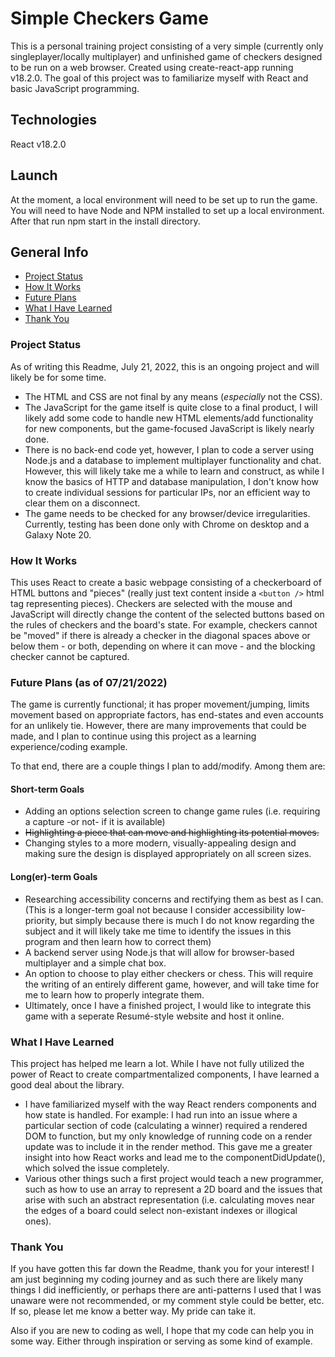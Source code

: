 # Simple Checkers Game

This is a personal training project consisting of a very simple (currently only singleplayer/locally multiplayer) and unfinished game of checkers designed to be run on a web browser. Created using create-react-app running v18.2.0. The goal of this project was to familiarize myself with React and basic JavaScript programming.

## Technologies

React v18.2.0

## Launch

At the moment, a local environment will need to be set up to run the game.
You will need to have Node and NPM installed to set up a local environment. After that run npm start in the install directory.

## General Info

- [Project Status](#status)
- [How It Works](#How-It-Works)
- [Future Plans](#plans)
- [What I Have Learned](#learnings)
- [Thank You](#thanks)

### Project Status <a name="status" />

As of writing this Readme, July 21, 2022, this is an ongoing project and will likely be for some time.

- The HTML and CSS are not final by any means (<i>especially</i> not the CSS).
- The JavaScript for the game itself is quite close to a final product, I will likely add some code to handle new HTML elements/add functionality for new components, but the game-focused JavaScript is likely nearly done.
- There is no back-end code yet, however, I plan to code a server using Node.js and a database to implement multiplayer functionality and chat. However, this will likely take me a while to learn and construct, as while I know the basics of HTTP and database manipulation, I don't know how to create individual sessions for particular IPs, nor an efficient way to clear them on a disconnect.
- The game needs to be checked for any browser/device irregularities. Currently, testing has been done only with Chrome on desktop and a Galaxy Note 20.

### How It Works <a name="How-It-Works"/>

This uses React to create a basic webpage consisting of a checkerboard of HTML buttons and "pieces" (really just text content inside a `<button />` html tag representing pieces). Checkers are selected with the mouse and JavaScript will directly change the content of the selected buttons based on the rules of checkers and the board's state. For example, checkers cannot be "moved" if there is already a checker in the diagonal spaces above or below them - or both, depending on where it can move - and the blocking checker cannot be captured.

### Future Plans (as of 07/21/2022) <a name="plans" />

The game is currently functional; it has proper movement/jumping, limits movement based on appropriate factors, has end-states and even accounts for an unlikely tie. However, there are many improvements that could be made, and I plan to continue using this project as a learning experience/coding example.

To that end, there are a couple things I plan to add/modify. Among them are:

#### Short-term Goals

- Adding an options selection screen to change game rules (i.e. requiring a capture -or not- if it is available)
- <s>Highlighting a piece that can move and highlighting its potential moves.</s>
- Changing styles to a more modern, visually-appealing design and making sure the design is displayed appropriately on all screen sizes.

#### Long(er)-term Goals

- Researching accessibility concerns and rectifying them as best as I can. (This is a longer-term goal not because I consider accessibility low-priority, but simply because there is much I do not know regarding the subject and it will likely take me time to identify the issues in this program and then learn how to correct them)
- A backend server using Node.js that will allow for browser-based multiplayer and a simple chat box.
- An option to choose to play either checkers or chess. This will require the writing of an entirely different game, however, and will take time for me to learn how to properly integrate them.
- Ultimately, once I have a finished project, I would like to integrate this game with a seperate Resumé-style website and host it online.

### What I Have Learned <a name="learnings" />

This project has helped me learn a lot. While I have not fully utilized the power of React to create compartmentalized components, I have learned a good deal about the library.

- I have familiarized myself with the way React renders components and how state is handled. For example: I had run into an issue where a particular section of code (calculating a winner) required a rendered DOM to function, but my only knowledge of running code on a render update was to include it in the render method. This gave me a greater insight into how React works and lead me to the componentDidUpdate(), which solved the issue completely.
- Various other things such a first project would teach a new programmer, such as how to use an array to represent a 2D board and the issues that arise with such an abstract representation (i.e. calculating moves near the edges of a board could select non-existant indexes or illogical ones).

### Thank You <a name="thanks" />

If you have gotten this far down the Readme, thank you for your interest! I am just beginning my coding journey and as such there are likely many things I did inefficiently, or perhaps there are anti-patterns I used that I was unaware were not recommended, or my comment style could be better, etc. If so, please let me know a better way. My pride can take it.

Also if you are new to coding as well, I hope that my code can help you in some way. Either through inspiration or serving as some kind of example.
